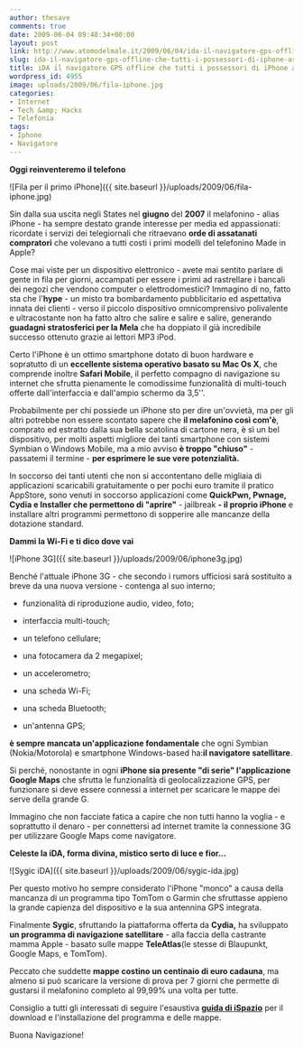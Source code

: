 ```yaml
---
author: thesave
comments: true
date: 2009-06-04 09:48:34+00:00
layout: post
link: http://www.atomodelmale.it/2009/06/04/ida-il-navigatore-gps-offline-che-tutti-i-possessori-di-iphone-aspettavano/
slug: ida-il-navigatore-gps-offline-che-tutti-i-possessori-di-iphone-aspettavano
title: iDA il navigatore GPS offline che tutti i possessori di iPhone aspettavano
wordpress_id: 4955
image: uploads/2009/06/fila-iphone.jpg
categories:
- Internet
- Tech &amp; Hacks
- Telefonia
tags:
- Iphone
- Navigatore
---
```


**Oggi reinventeremo il telefono**

![Fila per il primo iPhone]({{ site.baseurl }}/uploads/2009/06/fila-iphone.jpg)

Sin dalla sua uscita negli States nel **giugno** del **2007** il melafonino - alias iPhone - ha sempre destato grande interesse per media ed appassionati: ricordate i servizi dei telegiornali che ritraevano **orde di assatanati compratori** che volevano a tutti costi i primi modelli del telefonino Made in Apple?

Cose mai viste per un dispositivo elettronico - avete mai sentito parlare di gente in fila per giorni, accampati per essere i primi ad rastrellare i bancali dei negozi che vendono computer o elettrodomestici? Immagino di no, fatto sta che l'**hype** - un misto tra bombardamento pubblicitario ed aspettativa innata dei clienti - verso il piccolo dispositivo omnicomprensivo polivalente e ultracostante non ha fatto altro che salire e salire e salire, generando **guadagni stratosferici per la Mela** che ha doppiato il già incredibile successo ottenuto grazie ai lettori MP3 iPod.

Certo l'iPhone è un ottimo smartphone dotato di buon hardware e sopratutto di un **eccellente sistema operativo basato su Mac Os X**, che comprende inoltre **Safari Mobile**, il perfetto compagno di navigazione su internet che sfrutta pienamente le comodissime funzionalità di multi-touch offerte dall'interfaccia e dall'ampio schermo da 3,5''.

Probabilmente per chi possiede un iPhone sto per dire un'ovvietà, ma per gli altri potrebbe non essere scontato sapere che **il melafonino così com'è**, comprato ed estratto dalla sua bella scatolina di cartone nera, è sì un bel dispositivo, per molti aspetti migliore dei tanti smartphone con sistemi Symbian o Windows Mobile, ma a mio avviso **è troppo "chiuso"** - passatemi il termine - **per esprimere le sue vere potenzialità.**

In soccorso dei tanti utenti che non si accontentano delle migliaia di applicazioni scaricabili gratuitamente o per pochi euro tramite il pratico AppStore, sono venuti in soccorso applicazioni come **QuickPwn, Pwnage, Cydia e Installer che permettono di "aprire"** - jailbreak **- il proprio iPhone** e installare altri programmi permettono di sopperire alle mancanze della dotazione standard.

**Dammi la Wi-Fi e ti dico dove vai**

![iPhone 3G]({{ site.baseurl }}/uploads/2009/06/iphone3g.jpg)

Benché l'attuale iPhone 3G - che secondo i rumors ufficiosi sarà sostituito a breve da una nuova versione - contenga al suo interno;

	
  * funzionalità di riproduzione audio, video, foto;

	
  * interfaccia multi-touch;

	
  * un telefono cellulare;

	
  * una fotocamera da 2 megapixel;

	
  * un accelerometro;

	
  * una scheda Wi-Fi;

	
  * una scheda Bluetooth;

	
  * un'antenna GPS;

**è sempre mancata un'applicazione fondamentale** che ogni Symbian (Nokia/Motorola) e smartphone Windows-based ha:**il navigatore satellitare**.

Si perché, nonostante in ogni **iPhone sia presente "di serie" l'applicazione Google Maps** che sfrutta le funzionalità di geolocalizzazione GPS, per funzionare si deve essere connessi a internet per scaricare le mappe dei serve della grande G.

Immagino che non facciate fatica a capire che non tutti hanno la voglia - e soprattutto il denaro - per connettersi ad internet tramite la connessione 3G per utilizzare Google Maps come navigatore.

**Celeste la iDA, forma divina, mistico serto di luce e fior...**

![Sygic iDA]({{ site.baseurl }}/uploads/2009/06/sygic-ida.jpg)

Per questo motivo ho sempre considerato l'iPhone "monco" a causa della mancanza di un programma tipo TomTom o Garmin che sfruttasse appieno la grande capienza del dispositivo e la sua antennina GPS integrata.

Finalmente **Sygic**, sfruttando la piattaforma offerta da **Cydia,** ha sviluppato **un programma di navigazione satellitare** - alla faccia della castrante mamma Apple - basato sulle mappe **TeleAtlas**(le stesse di Blaupunkt, Google Maps, e TomTom).

Peccato che suddette **mappe costino un centinaio di euro cadauna**, ma almeno si può scaricare la versione di prova per 7 giorni che permette di gustarsi il melafonino completo al 99,99% una volta per tutte.

Consiglio a tutti gli interessati di seguire l'esaustiva **[guida di iSpazio](http://www.spaziocellulare.com/ispazio/2009/06/04/guida-come-installare-tutte-le-mappe-sul-navigatore-satellitare-ida/)** per il download e l'installazione del programma e delle mappe.

Buona Navigazione!
